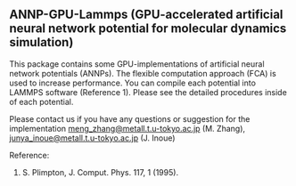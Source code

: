 ## ANNP-GPU-Lammps (GPU-accelerated artificial neural network potential for molecular dynamics simulation)

This package contains some GPU-implementations of artificial neural network potentials (ANNPs). The flexible computation approach (FCA) is used to increase performance. You can compile each potential into LAMMPS software (Reference 1). Please see the detailed procedures inside of each potential. 

Please contact us if you have any questions or suggestion for the implementation
 meng_zhang@metall.t.u-tokyo.ac.jp (M. Zhang), junya_inoue@metall.t.u-tokyo.ac.jp (J. Inoue) 

Reference:
1) S. Plimpton, J. Comput. Phys. 117, 1 (1995).
